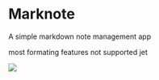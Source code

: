 # Marknote

A simple markdown note management app

most formating features not supported jet

![](https://i.imgur.com/pmxEjtx.png)
